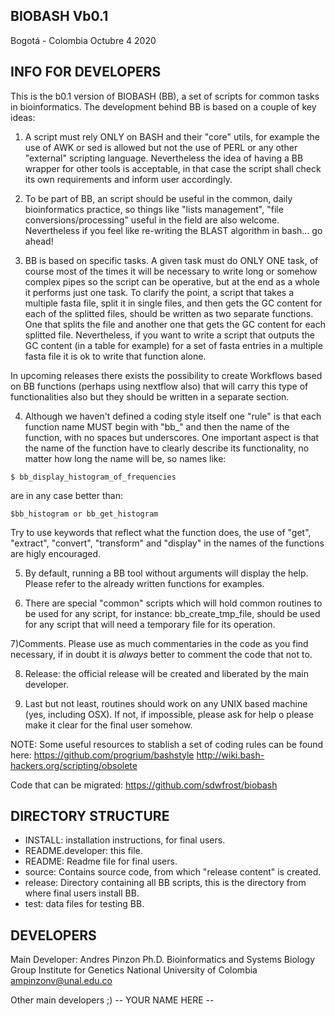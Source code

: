 ## BIOBASH Vb0.1
Bogotá - Colombia Octubre 4 2020

## INFO FOR DEVELOPERS
This is the b0.1 version of BIOBASH (BB), a set of scripts for common tasks in bioinformatics.
The development behind BB is based on a couple of key ideas:

1) A script must rely ONLY on BASH and their "core" utils, for example the use of
AWK or sed is allowed but not the use of PERL or any other "external" scripting language. Nevertheless the idea of having
a BB wrapper for other tools is acceptable, in that case the script shall check its own requirements and inform user accordingly.

2) To be part of BB, an script should be useful in the common, daily bioinformatics practice,
so things like "lists management", "file conversions/processing" useful in the field
are also welcome. Nevertheless if you feel like re-writing the BLAST algorithm in bash... go ahead!

3) BB is based on specific tasks. A given task must do ONLY ONE task, of course
most of the times it will be necessary to write long or somehow complex pipes so the
script can be operative, but at the end as a whole it performs just one task.
To clarify the point, a script that takes a multiple fasta file, split it in single files, 
and then gets the GC content for each of the splitted files, should be written as two separate functions.
One that splits the file and another one that gets the GC content for each splitted file.
Nevertheless, if you want to write a script that  outputs the GC content (in a table for example) for a set of
fasta entries in a multiple fasta file it is ok to write that function alone.

In upcoming releases there exists the possibility to create Workflows based on BB functions (perhaps using nextflow also)
that will carry this type of functionalities also but they should be written in a separate section.

4) Although we haven't defined a coding style itself one "rule" is that each function name
MUST begin with  "bb_" and then the name of the function, with no spaces but underscores.
One important aspect is that the name of the function have to clearly describe its
functionality, no matter how long the name will be, so names like:

``$ bb_display_histogram_of_frequencies``
		

are in any case better than:

``$bb_histogram or bb_get_histogram``

Try to use keywords that reflect what the function does, the use of "get", "extract", "convert", "transform" and "display"
in the names of the functions are higly encouraged.


5) By default, running a BB tool without arguments will display the help. Please refer to
the already written functions for examples.

6) There are special "common" scripts  which will hold common routines to
be used for any script, for instance: bb_create_tmp_file, should be used for any script that will need a temporary file for its operation.

7)Comments. Please use as much commentaries in the code as you find necessary, if 
in doubt it is _always_ better to comment the code that not to.

8) Release: the official release will be created and liberated by the main developer.

9) Last but not least, routines should work on any UNIX based machine (yes, including OSX).
If not, if impossible, please ask for help o please make it clear for the final user somehow.

NOTE: 
Some useful resources to stablish a set of coding rules can be found here:
https://github.com/progrium/bashstyle
http://wiki.bash-hackers.org/scripting/obsolete
 
Code that can be migrated:
https://github.com/sdwfrost/biobash


## DIRECTORY STRUCTURE

* INSTALL: installation instructions, for final users.
* README.developer: this file.
* README: Readme file for final users.
* source: Contains source code, from which "release content" is created.
* release: Directory containing all BB scripts, this is the directory from where final users install BB.
* test: data files for testing BB.


## DEVELOPERS

Main Developer:
Andres Pinzon Ph.D.
Bioinformatics and Systems Biology Group
Institute for Genetics
National University of Colombia
ampinzonv@unal.edu.co


Other main developers ;)
-- YOUR NAME HERE --
